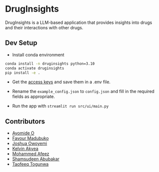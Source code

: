 # DrugInsights

DrugInsights is a LLM-based application that provides insights into drugs and their interactions with other drugs.

## Dev Setup

- Install conda environment

```bash
conda install -n druginsights python=3.10
conda activate druginsights
pip install -e .
```

- Get the [access keys](https://www.notion.so/Setting-up-the-Azure-OpenAI-s-API-access-e9d1d231d2d0499694e955428005d545?pvs=4#319c86b7fd7842039137df3fe28f74880) and save them in a .env file.

- Rename the `example_config.json` to `config.json` and fill in the required fields as appropriate.

- Run the app with `streamlit run src/ui/main.py`

## Contributors

- [Ayomide O](https://github.com/Ayomidejoe)
- [Favour Madubuko](https://github.com/favouralgo)
- [Joshua Owoyemi](https://toluwajosh.github.io/)
- [Kelvin Akyea](https://github.com/khelvyn80)
- [Mohammed Afeez](https://github.com/NKASG)
- [Shamsudeen Abubakar](https://github.com/har-booh)
- [Taofeeq Togunwa](https://github.com/Taofeeq-T)
